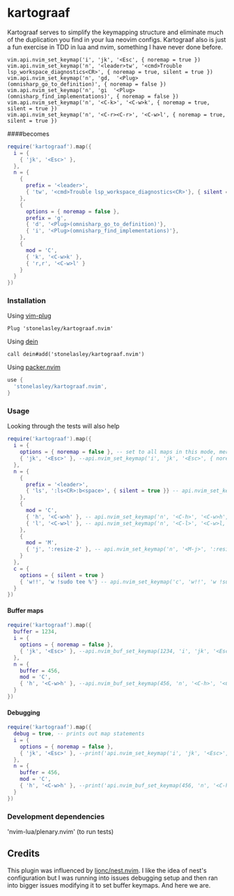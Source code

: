 # kartograaf


Kartograaf serves to simplify the keymapping structure and eliminate much of the duplication you find in your lua neovim configs. Kartograaf also is just a fun exercise in TDD
in lua and nvim, something I have never done before. 

```viml
vim.api.nvim_set_keymap('i', 'jk', '<Esc', { noremap = true })
vim.api.nvim_set_keymap('n', '<leader>tw', '<cmd>Trouble lsp_workspace_diagnostics<CR>', { noremap = true, silent = true })
vim.api.nvim_set_keymap('n', 'gd,  '<Plug>(omnisharp_go_to_definition)', { noremap = false })
vim.api.nvim_set_keymap('n', 'gi  '<Plug>(omnisharp_find_implementations)', { noremap = false })
vim.api.nvim_set_keymap('n', '<C-k>', '<C-w>k', { noremap = true, silent = true })
vim.api.nvim_set_keymap('n', '<C-r><C-r>', '<C-w>l', { noremap = true, silent = true })
```
####becomes
```lua
require('kartograaf').map({
  i = {
    { 'jk', '<Esc>' },
  },
  n = {
    {
      prefix = '<leader>',
      { 'tw', '<cmd>Trouble lsp_workspace_diagnostics<CR>'}, { silent = true},
    },
    {
      options = { noremap = false },
      prefix = 'g',
      { 'd', '<Plug>(omnisharp_go_to_definition)'},
      { 'i', '<Plug>(omnisharp_find_implementations)'},
    },
    {
      mod = 'C',
      { 'k', '<C-w>k' },
      { 'r,r', '<C-w>l' }
    }
  }
})
```

### Installation

Using [vim-plug](https://github.com/junegunn/vim-plug)

```viml
Plug 'stonelasley/kartograaf.nvim'
```

Using [dein](https://github.com/Shougo/dein.vim)

```viml
call dein#add('stonelasley/kartograaf.nvim')
```
Using [packer.nvim](https://github.com/wbthomason/packer.nvim)

```lua
use {
  'stonelasley/kartograaf.nvim',
}
```
### Usage

Looking through the tests will also help

```lua
require('kartograaf').map({
  i = {
    options = { noremap = false }, -- set to all maps in this mode, merged with higher options
    { 'jk', '<Esc>' }, --api.nvim_set_keymap('i', 'jk', '<Esc>', { noremap = false })
  },
  n = {
    {
      prefix = '<leader>',
      { 'ls', ':ls<CR>:b<space>', { silent = true }} -- api.nvim_set_keymap('n', '<leader>ls', ':ls<CR>:b<space>', { noremap = true, silent = true })
    },
    {
      mod = 'C',
      { 'h', '<C-w>h' }, -- api.nvim_set_keymap('n', '<C-h>', '<C-w>h', { noremap = true })
      { 'l', '<C-w>l' }, -- api.nvim_set_keymap('n', '<C-l>', '<C-w>l, { noremap = true })
    },
    {
      mod = 'M',
      { 'j', ':resize-2' }, -- api.nvim_set_keymap('n', '<M-j>', ':resize-2', { noremap = true })
    }
  },
  c = {
    options = { silent = true }
    { 'w!!', 'w !sudo tee %'} -- api.nvim_set_keymap('c', 'w!!', 'w !sudo tee %', { silent = true })
  }
})
```

#### Buffer maps
```lua
require('kartograaf').map({
  buffer = 1234,
  i = {
    options = { noremap = false },
    { 'jk', '<Esc>' }, --api.nvim_buf_set_keymap(1234, 'i', 'jk', '<Esc>', { noremap = false })
  },
  n = {
    buffer = 456,
    mod = 'C',
    { 'h', '<C-w>h' }, --api.nvim_buf_set_keymap(456, 'n', '<C-h>', '<C-w>h', { noremap = true})
  } 
})
```

#### Debugging
```lua
require('kartograaf').map({
  debug = true, -- prints out map statements
  i = {
    options = { noremap = false },
    { 'jk', '<Esc>' }, --print('api.nvim_set_keymap('i', 'jk', '<Esc>', { noremap = false })')
  },
  n = {
    buffer = 456,
    mod = 'C',
    { 'h', '<C-w>h' }, --print('api.nvim_buf_set_keymap(456, 'n', '<C-h>', '<C-w>h', { noremap = true})')
  } 
})
```

### Development dependencies

  'nvim-lua/plenary.nvim' (to run tests)
  
## Credits
This plugin was influenced by [lionc/nest.nvim](https://github.com/lionc/nest.nvim). I like the idea 
of nest's configuration but I was running into issues debugging setup and then ran into bigger 
issues modifying it to set buffer keymaps. And here we are.
